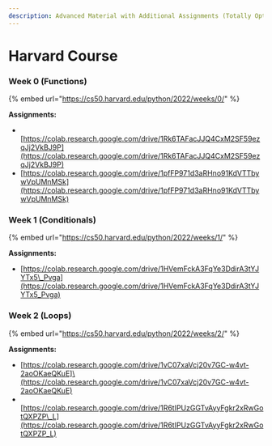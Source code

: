 ```yaml
---
description: Advanced Material with Additional Assignments (Totally Optional)
---
```


# Harvard Course

### Week 0 (Functions)

{% embed url="https://cs50.harvard.edu/python/2022/weeks/0/" %}

**Assignments:**

* ​[https://colab.research.google.com/drive/1Rk6TAFacJJQ4CxM2SF59ezqJj2VkBJ9P](https://colab.research.google.com/drive/1Rk6TAFacJJQ4CxM2SF59ezqJj2VkBJ9P)​
* [https://colab.research.google.com/drive/1pfFP971d3aRHno91KdVTTbywVpUMnMSk](https://colab.research.google.com/drive/1pfFP971d3aRHno91KdVTTbywVpUMnMSk)

### Week 1 (Conditionals)

{% embed url="https://cs50.harvard.edu/python/2022/weeks/1/" %}

**Assignments:**

* [https://colab.research.google.com/drive/1HVemFckA3FqYe3DdirA3tYJYTx5\_Pvga](https://colab.research.google.com/drive/1HVemFckA3FqYe3DdirA3tYJYTx5_Pvga)

### Week 2 (Loops)

{% embed url="https://cs50.harvard.edu/python/2022/weeks/2/" %}

**Assignments:**

* ​\[https://colab.research.google.com/drive/1vC07xaVcj20v7GC-w4vt-2aoOKaeQKuE]\(https://colab.research.google.com/drive/1vC07xaVcj20v7GC-w4vt-2aoOKaeQKuE)
* ​[https://colab.research.google.com/drive/1R6tIPUzGGTvAyyFgkr2xRwGotQXPZP\_L](https://colab.research.google.com/drive/1R6tIPUzGGTvAyyFgkr2xRwGotQXPZP_L)

